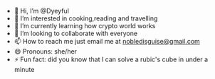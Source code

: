 - 👋 Hi, I’m @Dyeyful
- 👀 I’m interested in cooking,reading and travelling
- 🌱 I’m currently learning how crypto world works
- 💞️ I’m looking to collaborate with everyone 
- 📫 How to reach me just email me at nobledisguise@gmail.com
- 😄 Pronouns: she/her
- ⚡ Fun fact: did you know that I can solve a rubic's cube in under a minute

<!---
Dyeyful/Dyeyful is a ✨ special ✨ repository because its `README.md` (this file) appears on your GitHub profile.
You can click the Preview link to take a look at your changes.
--->
